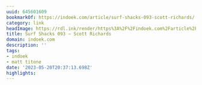 ```yaml
---
uuid: 645601609
bookmarkOf: https://indoek.com/article/surf-shacks-093-scott-richards/
category: link
headImage: https://rdl.ink/render/https%3A%2F%2Findoek.com%2Farticle%2Fsurf-shacks-093-scott-richards%2F
title: Surf Shacks 093 – Scott Richards
domain: indoek.com
description: ''
tags:
- indoek
- matt titone
date: '2023-05-20T20:37:13.698Z'
highlights:
---
```



